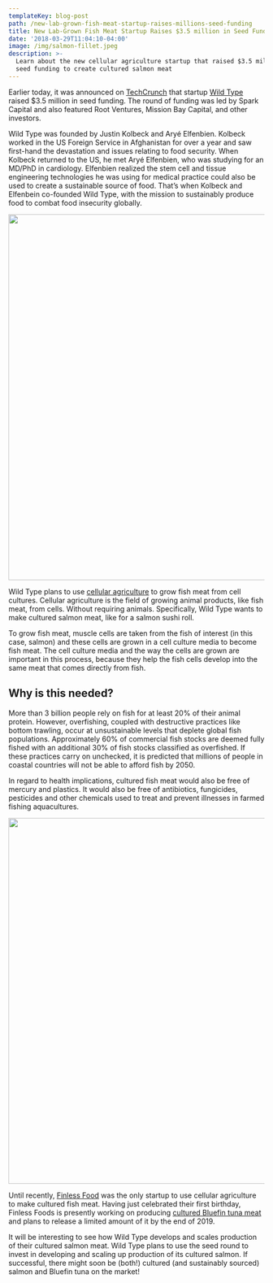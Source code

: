 ```yaml
---
templateKey: blog-post
path: /new-lab-grown-fish-meat-startup-raises-millions-seed-funding
title: New Lab-Grown Fish Meat Startup Raises $3.5 million in Seed Funding
date: '2018-03-29T11:04:10-04:00'
image: /img/salmon-fillet.jpeg
description: >-
  Learn about the new cellular agriculture startup that raised $3.5 million in
  seed funding to create cultured salmon meat
---
```

Earlier today, it was announced on [TechCrunch](//techcrunch.com/2018/03/29/wild-type-raises-3-5m-to-reinvent-meat-for-the-21st-century/) that startup [Wild Type](//www.thewildtype.com/) raised $3.5 million in seed funding. The round of funding was led by Spark Capital and also featured Root Ventures, Mission Bay Capital, and other investors.

Wild Type was founded by Justin Kolbeck and Aryé Elfenbien. Kolbeck worked in the US Foreign Service in Afghanistan for over a year and saw first-hand the devastation and issues relating to food security. When Kolbeck returned to the US, he met Aryé Elfenbien, who was studying for an MD/PhD in cardiology. Elfenbien realized the stem cell and tissue engineering technologies he was using for medical practice could also be used to create a sustainable source of food. That’s when Kolbeck and Elfenbein co-founded Wild Type, with the mission to sustainably produce food to combat food insecurity globally.

<img src="/img/salmon-fillet.jpeg" width="720px"/>

Wild Type plans to use [cellular agriculture](//www.cell.ag/cellular-agriculture-future-of-food/) to grow fish meat from cell cultures. Cellular agriculture is the field of growing animal products, like fish meat, from cells. Without requiring animals. Specifically, Wild Type wants to make cultured salmon meat, like for a salmon sushi roll.

To grow fish meat, muscle cells are taken from the fish of interest (in this case, salmon) and these cells are grown in a cell culture media to become fish meat. The cell culture media and the way the cells are grown are important in this process, because they help the fish cells develop into the same meat that comes directly from fish.

## Why is this needed?

More than 3 billion people rely on fish for at least 20% of their animal protein. However, overfishing, coupled with destructive practices like bottom trawling, occur at unsustainable levels that deplete global fish populations. Approximately 60% of commercial fish stocks are deemed fully fished with an additional 30% of fish stocks classified as overfished. If these practices carry on unchecked, it is predicted that millions of people in coastal countries will not be able to afford fish by 2050.

In regard to health implications, cultured fish meat would also be free of mercury and plastics. It would also be free of antibiotics, fungicides, pesticides and other chemicals used to treat and prevent illnesses in farmed fishing aquacultures.

<img src="/img/market-fish-fish-market-food.jpg" width="720px"/>

Until recently, [Finless Food](//www.finlessfoods.com) was the only startup to use cellular agriculture to make cultured fish meat. Having just celebrated their first birthday, Finless Foods is presently working on producing [cultured Bluefin tuna meat](//www.cell.ag/cell-ag-goes-fishing) and plans to release a limited amount of it by the end of 2019.

It will be interesting to see how Wild Type develops and scales production of their cultured salmon meat. Wild Type plans to use the seed round to invest in developing and scaling up production of its cultured salmon. If successful, there might soon be (both!) cultured (and sustainably sourced) salmon and Bluefin tuna on the market!
